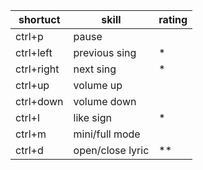 | shortuct   | skill            | rating |
| ---------- | ---------------- | ------ |
| ctrl+p     | pause            |        |
| ctrl+left  | previous sing    |*        |
| ctrl+right | next sing        | *       |
| ctrl+up    | volume up        |        |
| ctrl+down  | volume down      |        |
| ctrl+l     | like sign        |*        |
| ctrl+m     | mini/full  mode  |        |
| ctrl+d     | open/close lyric |**        |
